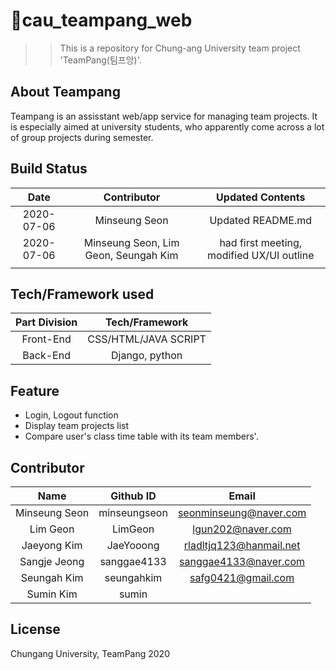 # :dragon_face:cau_teampang_web
>> This is a repository for Chung-ang University team project 'TeamPang(팀프앙)'. 

## About Teampang  
Teampang is an assisstant web/app service for managing team projects. It is especially aimed at university students, who apparently come across a lot of group projects during semester.  

## Build Status  
| **Date** | **Contributor** | **Updated Contents** |
|:----:|:-----------:|:----------------:|
|2020-07-06|Minseung Seon|Updated README.md|
|2020-07-06|Minseung Seon, Lim Geon, Seungah Kim|had first meeting, modified UX/UI outline|
| | | | 

## Tech/Framework used  
| **Part Division** | **Tech/Framework** |
|:-------------:|:--------------:|
|Front-End|CSS/HTML/JAVA SCRIPT|
|Back-End|Django, python|

## Feature  
* Login, Logout function  
* Display team projects list  
* Compare user's class time table with its team members'. 

## Contributor  
| **Name** |**Github ID**|**Email**|
|:--------:|:-----------:|:-------:|
|Minseung Seon|minseungseon|seonminseung@naver.com|
|Lim Geon|LimGeon|lgun202@naver.com|
|Jaeyong Kim|JaeYooong|rladltjq123@hanmail.net|
|Sangje Jeong|sanggae4133|sanggae4133@naver.com|
|Seungah Kim|seungahkim|safg0421@gmail.com|
|Sumin Kim|sumin||
  
## License  
Chungang University, TeamPang 2020


